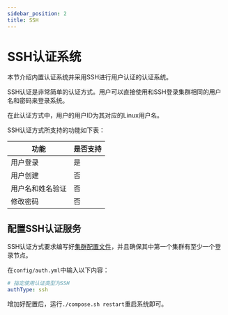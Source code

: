 ```yaml
---
sidebar_position: 2
title: SSH 
---
```


# SSH认证系统

本节介绍内置认证系统并采用SSH进行用户认证的认证系统。

SSH认证是非常简单的认证方式。用户可以直接使用和SSH登录集群相同的用户名和密码来登录系统。

在此认证方式中，用户的用户ID为其对应的Linux用户名。

SSH认证方式所支持的功能如下表：

| 功能             | 是否支持 |
| ---------------- | -------- |
| 用户登录         | 是       |
| 用户创建         | 否       |
| 用户名和姓名验证 | 否       |
| 修改密码         | 否       |

## 配置SSH认证服务

SSH认证方式要求编写好[集群配置文件](../clusterConfig.md)，并且确保其中第一个集群有至少一个登录节点。

在`config/auth.yml`中输入以下内容：

```yaml title="config/auth.yml"
# 指定使用认证类型为SSH
authType: ssh
```

增加好配置后，运行`./compose.sh restart`重启系统即可。
